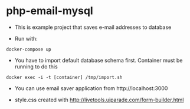 # php-email-mysql

* This is example project that saves e-mail addresses to database

* Run with: 
```
docker-compose up
```

* You have to import default database schema first. Container must be running to do this
```
docker exec -i -t [container] /tmp/import.sh
```

* You can use email saver application from http://localhost:3000

* style.css created with http://livetools.uiparade.com/form-builder.html